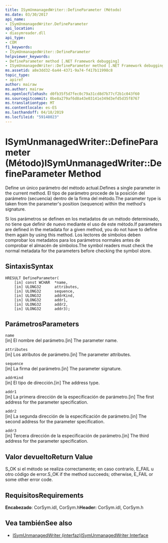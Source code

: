 ```yaml
---
title: ISymUnmanagedWriter::DefineParameter (Método)
ms.date: 03/30/2017
api_name:
- ISymUnmanagedWriter.DefineParameter
api_location:
- diasymreader.dll
api_type:
- COM
f1_keywords:
- ISymUnmanagedWriter::DefineParameter
helpviewer_keywords:
- DefineParameter method [.NET Framework debugging]
- ISymUnmanagedWriter::DefineParameter method [.NET Framework debugging]
ms.assetid: a8e3dd32-6a44-4371-9a74-f417b11998c8
topic_type:
- apiref
author: mairaw
ms.author: mairaw
ms.openlocfilehash: d0fb35f5d7fec0c79a31cd8d7b77cf2b1c043f60
ms.sourcegitcommit: 0be8a279af6d8a43e03141e349d3efd5d35f8767
ms.translationtype: MT
ms.contentlocale: es-ES
ms.lasthandoff: 04/18/2019
ms.locfileid: "59148023"
---
```

# <a name="isymunmanagedwriterdefineparameter-method"></a><span data-ttu-id="148bc-102">ISymUnmanagedWriter::DefineParameter (Método)</span><span class="sxs-lookup"><span data-stu-id="148bc-102">ISymUnmanagedWriter::DefineParameter Method</span></span>
<span data-ttu-id="148bc-103">Define un único parámetro del método actual.</span><span class="sxs-lookup"><span data-stu-id="148bc-103">Defines a single parameter in the current method.</span></span> <span data-ttu-id="148bc-104">El tipo de parámetro procede de la posición del parámetro (secuencia) dentro de la firma del método.</span><span class="sxs-lookup"><span data-stu-id="148bc-104">The parameter type is taken from the parameter's position (sequence) within the method's signature.</span></span>  
  
 <span data-ttu-id="148bc-105">Si los parámetros se definen en los metadatos de un método determinado, no tiene que definir de nuevo mediante el uso de este método.</span><span class="sxs-lookup"><span data-stu-id="148bc-105">If parameters are defined in the metadata for a given method, you do not have to define them again by using this method.</span></span> <span data-ttu-id="148bc-106">Los lectores de símbolos deben comprobar los metadatos para los parámetros normales antes de comprobar el almacén de símbolos.</span><span class="sxs-lookup"><span data-stu-id="148bc-106">The symbol readers must check the normal metadata for the parameters before checking the symbol store.</span></span>  
  
## <a name="syntax"></a><span data-ttu-id="148bc-107">Sintaxis</span><span class="sxs-lookup"><span data-stu-id="148bc-107">Syntax</span></span>  
  
```  
HRESULT DefineParameter(  
    [in] const WCHAR  *name,  
    [in] ULONG32      attributes,  
    [in] ULONG32      sequence,  
    [in] ULONG32      addrKind,  
    [in] ULONG32      addr1,  
    [in] ULONG32      addr2,  
    [in] ULONG32      addr3);  
```  
  
## <a name="parameters"></a><span data-ttu-id="148bc-108">Parámetros</span><span class="sxs-lookup"><span data-stu-id="148bc-108">Parameters</span></span>  
 `name`  
 <span data-ttu-id="148bc-109">[in] El nombre del parámetro.</span><span class="sxs-lookup"><span data-stu-id="148bc-109">[in] The parameter name.</span></span>  
  
 `attributes`  
 <span data-ttu-id="148bc-110">[in] Los atributos de parámetro.</span><span class="sxs-lookup"><span data-stu-id="148bc-110">[in] The parameter attributes.</span></span>  
  
 `sequence`  
 <span data-ttu-id="148bc-111">[in] La firma del parámetro.</span><span class="sxs-lookup"><span data-stu-id="148bc-111">[in] The parameter signature.</span></span>  
  
 `addrKind`  
 <span data-ttu-id="148bc-112">[in] El tipo de dirección.</span><span class="sxs-lookup"><span data-stu-id="148bc-112">[in] The address type.</span></span>  
  
 `addr1`  
 <span data-ttu-id="148bc-113">[in] La primera dirección de la especificación de parámetro.</span><span class="sxs-lookup"><span data-stu-id="148bc-113">[in] The first address for the parameter specification.</span></span>  
  
 `addr2`  
 <span data-ttu-id="148bc-114">[in] La segunda dirección de la especificación de parámetro.</span><span class="sxs-lookup"><span data-stu-id="148bc-114">[in] The second address for the parameter specification.</span></span>  
  
 `addr3`  
 <span data-ttu-id="148bc-115">[in] Tercera dirección de la especificación de parámetro.</span><span class="sxs-lookup"><span data-stu-id="148bc-115">[in] The third address for the parameter specification.</span></span>  
  
## <a name="return-value"></a><span data-ttu-id="148bc-116">Valor devuelto</span><span class="sxs-lookup"><span data-stu-id="148bc-116">Return Value</span></span>  
 <span data-ttu-id="148bc-117">S_OK si el método se realiza correctamente; en caso contrario, E_FAIL u otro código de error.</span><span class="sxs-lookup"><span data-stu-id="148bc-117">S_OK if the method succeeds; otherwise, E_FAIL or some other error code.</span></span>  
  
## <a name="requirements"></a><span data-ttu-id="148bc-118">Requisitos</span><span class="sxs-lookup"><span data-stu-id="148bc-118">Requirements</span></span>  
 <span data-ttu-id="148bc-119">**Encabezado**: CorSym.idl, CorSym.h</span><span class="sxs-lookup"><span data-stu-id="148bc-119">**Header:** CorSym.idl, CorSym.h</span></span>  
  
## <a name="see-also"></a><span data-ttu-id="148bc-120">Vea también</span><span class="sxs-lookup"><span data-stu-id="148bc-120">See also</span></span>

- [<span data-ttu-id="148bc-121">ISymUnmanagedWriter (interfaz)</span><span class="sxs-lookup"><span data-stu-id="148bc-121">ISymUnmanagedWriter Interface</span></span>](../../../../docs/framework/unmanaged-api/diagnostics/isymunmanagedwriter-interface.md)
